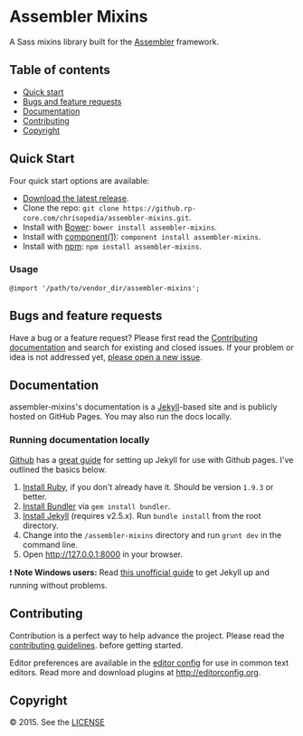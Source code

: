 # Assembler Mixins

A Sass mixins library built for the
[Assembler](https://github.com/chrisopedia/assembler) framework.

## Table of contents

- [Quick start](#quick-start)
- [Bugs and feature requests](#bugs-and-feature-requests)
- [Documentation](#documentation)
- [Contributing](#contributing)
- [Copyright](#copyright)

## Quick Start

Four quick start options are available:

- [Download the latest release](https://github.rp-core.com/chrisopedia/assembler-mixins/archive/v1.0.0.zip).
- Clone the repo: `git clone https://github.rp-core.com/chrisopedia/assembler-mixins.git`.
- Install with [Bower](http://bower.io): `bower install assembler-mixins`.
- Install with [component(1)](https://github.com/componentjs/component): `component install assembler-mixins`.
- Install with [npm](https://www.npmjs.org): `npm install assembler-mixins`.

### Usage

```
@import '/path/to/vendor_dir/assembler-mixins';
```

## Bugs and feature requests

Have a bug or a feature request? Please first read the
[Contributing documentation](https://github.com/chrisopedia/assembler-mixins/blob/master/CONTRIBUTING.md)
and search for existing and closed issues. If your problem or idea is not
addressed yet, [please open a new issue](https://github.com/chrisopedia/assembler-mixins/issues/new?labels=documentation&body=insert%20details).

## Documentation

assembler-mixins's documentation is a [Jekyll](http://jekyllrb.com)-based site and
is publicly hosted on GitHub Pages.  You may also run the docs locally.

### Running documentation locally

[Github](https://github.com/) has a [great guide](https://help.github.com/articles/using-jekyll-with-pages/)
for setting up Jekyll for use with Github pages.  I've outlined the basics below.

1. [Install Ruby](https://www.ruby-lang.org/en/downloads/), if you don't already have it. Should be version `1.9.3` or better.
2. [Install Bundler](http://bundler.io/) via `gem install bundler`.
3. [Install Jekyll](http://jekyllrb.com/docs/installation) (requires v2.5.x). Run `bundle install` from the root directory.
4. Change into the `/assembler-mixins` directory and run `grunt dev` in the command line.
5. Open <http://127.0.0.1:8000> in your browser.

:exclamation: **Note Windows users:** Read [this unofficial guide](http://jekyll-windows.juthilo.com/) to get Jekyll up and running without problems.

## Contributing

Contribution is a perfect way to help advance the project.  Please read the
[contributing guidelines](https://github.com/chrisopedia/assembler-mixins/blob/master/CONTRIBUTING.md).
before getting started.

Editor preferences are available in the [editor config](https://github.com/chrisopedia/assembler-mixins/blob/master/.editorconfig)
for use in common text editors. Read more and download plugins at <http://editorconfig.org>.

## Copyright

:copyright: 2015. See the [LICENSE](https://github.com/chrisopedia/assembler-mixins/blob/master/LICENSE.md)
